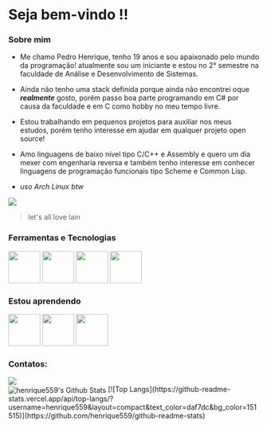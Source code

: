 # Seja bem-vindo !!

### Sobre mim
- Me chamo Pedro Henrique, tenho 19 anos e sou apaixonado pelo mundo da programação! atualmente sou um iniciante e estou no 2° semestre na faculdade de Análise e Desenvolvimento de Sistemas.

- Ainda não tenho uma stack definida porque ainda não encontrei oque ***realmente*** gosto, porém passo boa parte programando em C# por causa da faculdade e em C como hobby no meu tempo livre.

- Estou trabalhando em pequenos projetos para auxiliar nos meus estudos, porém tenho interesse em ajudar em qualquer projeto open source!

- Amo linguagens de baixo nível tipo C/C++ e Assembly e quero um dia mexer com engenharia reversa e também tenho interesse em conhecer linguagens de programação funcionais tipo Scheme e Common Lisp.

- *uso Arch Linux btw*

![](https://steamuserimages-a.akamaihd.net/ugc/879748616164108107/8F44EE6DAFB4F4E2469AA4947059A09E1A78E93C/?imw=5000&imh=5000&ima=fit&impolicy=Letterbox&imcolor=%23000000&letterbox=false)
> let's all love lain

### Ferramentas e Tecnologias

<img src="https://cdn.jsdelivr.net/gh/devicons/devicon@latest/icons/c/c-original.svg" width="64" height="64" /> <img src="https://cdn.jsdelivr.net/gh/devicons/devicon@latest/icons/linux/linux-original.svg" width="64" height="64" /> <img src="https://cdn.jsdelivr.net/gh/devicons/devicon@latest/icons/vim/vim-original.svg" width="64" height="64" /> <img src="https://cdn.jsdelivr.net/gh/devicons/devicon@latest/icons/git/git-original.svg" width="64" height="64" /> 

### Estou aprendendo

<img src="https://cdn.jsdelivr.net/gh/devicons/devicon@latest/icons/bash/bash-original.svg" width="64" height="64" /> <img src="https://cdn.jsdelivr.net/gh/devicons/devicon@latest/icons/python/python-original.svg" width="64" height="64" /> <img src="https://cdn.jsdelivr.net/gh/devicons/devicon@latest/icons/csharp/csharp-original.svg" width="64" height="64" /> 

### Contatos:

<div>
<a href="https://www.linkedin.com/in/pedro-henrique-426719294/" target="_blank"><img loading="lazy" src="https://img.shields.io/badge/-LinkedIn-%230077B5?style=for-the-badge&logo=linkedin&logoColor=white" target="_blank"></a>   
</div>


<img align="center" src="https://github-readme-stats.vercel.app/api?username=henrique559&include_all_commits=true&count_private=true&show_icons=true&line_height=20&title_color=7A7ADB&icon_color=2234AE&text_color=D3D3D3&bg_color=0,000000,130F40" alt="henrique559's Github Stats">
[![Top Langs](https://github-readme-stats.vercel.app/api/top-langs/?username=henrique559&layout=compact&text_color=daf7dc&bg_color=151515)](https://github.com/henrique559/github-readme-stats)
